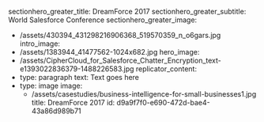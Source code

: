 sectionhero_greater_title: DreamForce 2017
sectionhero_greater_subtitle: World Salesforce Conference
sectionhero_greater_image:
  - /assets/430394_431298216906368_519570359_n_o6gars.jpg
intro_image:
  - /assets/1383944_41477562-1024x682.jpg
hero_image:
  - /assets/CipherCloud_for_Salesforce_Chatter_Encryption_text-e1393022836379-1488226583.jpg
replicator_content:
  - 
    type: paragraph
    text: Text goes here
  - 
    type: image
    image:
      - /assets/casestudies/business-intelligence-for-small-businesses1.jpg
title: DreamForce 2017
id: d9a9f7f0-e690-472d-bae4-43a86d989b71
